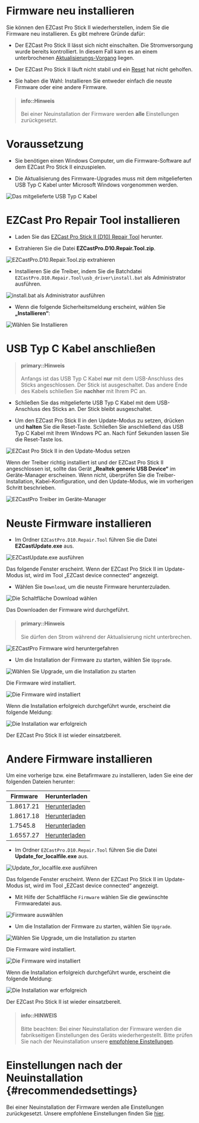 # Firmware neu installieren

Sie können den EZCast Pro Stick II wiederherstellen, indem Sie die Firmware neu installieren. Es gibt mehrere Gründe dafür:

* Der EZCast Pro Stick II lässt sich nicht einschalten. Die Stromversorgung wurde bereits kontrolliert. In diesem Fall kann es an einem unterbrochenen [Aktualisierungs-Vorgang](firmware-upgrade.md) liegen.

* Der EZCast Pro Stick II läuft nicht stabil und ein [Reset](reset.md) hat nicht geholfen.

* Sie haben die Wahl: Installieren Sie entweder einfach die neuste Firmware oder eine andere Firmware.

> #### info::Hinweis
>
> Bei einer Neuinstallation der Firmware werden **alle** Einstellungen zurückgesetzt.

# Voraussetzung

* Sie benötigen einen Windows Computer, um die Firmware-Software auf dem EZCast Pro Stick II einzuspielen.

* Die Aktualisierung des Firmware-Upgrades muss mit dem mitgelieferten USB Typ C Kabel unter Microsoft Windows vorgenommen werden.

![Das mitgelieferte USB Typ C Kabel](/images/USB-TypeC-Cable.jpg)

# EZCast Pro Repair Tool installieren

* Laden Sie das [EZCast Pro Stick II (D10) Repair Tool](http://download.stueber.de/doc/de/ezcastpro/repair_tools/EZCastPro.D10.Repair.Tool.zip) herunter.

* Extrahieren Sie die Datei **EZCastPro.D10.Repair.Tool.zip**.

![EZCastPro.D10.Repair.Tool.zip extrahieren](/images/D10.Repair_Tool_Extract.png) 

* Installieren Sie die Treiber, indem Sie die Batchdatei `EZCastPro.D10.Repair.Tool\usb_driver\install.bat` als Administrator ausführen.

![install.bat als Administrator ausführen](/images/D10.install.bat.png)

* Wenn die folgende Sicherheitsmeldung erscheint, wählen Sie **„Installieren“**:

![Wählen Sie Installieren](/images/EZCastPro_Upgrade_Tool_Driver.Install.jpg)


# USB Typ C Kabel anschließen

> #### primary::Hinweis
>
> Anfangs ist das USB Typ C Kabel **nur** mit dem USB-Anschluss des Sticks angeschlossen. Der Stick ist ausgeschaltet. Das andere Ende des Kabels schließen Sie **nachher** mit Ihrem PC an.

* Schließen Sie das mitgelieferte USB Typ C Kabel mit dem USB-Anschluss des Sticks an. Der Stick bleibt ausgeschaltet.

* Um den EZCast Pro Stick II in den Update-Modus zu setzen, drücken und **halten** Sie die Reset-Taste. Schließen Sie anschließend das USB Typ C Kabel mit Ihrem Windows PC an. Nach fünf Sekunden lassen Sie die Reset-Taste los.

![EZCast Pro Stick II in den Update-Modus setzen](/images/ProII-Press-Reset-Button.jpg)

Wenn der Treiber richtig installiert ist und der EZCast Pro Stick II angeschlossen ist, sollte das Gerät **„Realtek generic USB Device“** im Geräte-Manager erscheinen. Wenn nicht, überprüfen Sie die Treiber-Installation, Kabel-Konfiguration, und den Update-Modus, wie im vorherigen Schritt beschrieben.

![EZCastPro Treiber im Geräte-Manager](/images/EZCastPro_Driver.jpg)

# Neuste Firmware installieren

* Im Ordner `EZCastPro.D10.Repair.Tool` führen Sie die Datei **EZCastUpdate.exe** aus.

![EZCastUpdate.exe ausführen](/images/D10.Repair_Tool_Update.exe.png)

Das folgende Fenster erscheint. Wenn der EZCast Pro Stick II im Update-Modus ist, wird im Tool „EZCast device connected“ angezeigt.

* Wählen Sie `Download`, um die neuste Firmware herunterzuladen.

![Die Schaltfläche Download wählen](/images/EZCastUpdate.DeviceConnected.jpg)

Das Downloaden der Firmware wird durchgeführt.

> #### primary::Hinweis
>
> Sie dürfen den Strom während der Aktualisierung nicht unterbrechen.

![EZCastPro Firmware wird heruntergefahren](/images/EZCastUpdate.Firmware.Downloading.jpg)

* Um die Installation der Firmware zu starten, wählen Sie `Upgrade`.

![Wählen Sie Upgrade, um die Installation zu starten](/images/EZCastUpdate.Upgrade.jpg)

Die Firmware wird installiert.

![Die Firmware wird installiert](/images/EZCastUpdate.Firmware.Updating.jpg)

Wenn die Installation erfolgreich durchgeführt wurde, erscheint die folgende Meldung:

![Die Installation war erfolgreich](/images/EZCastUpdate_Upgrade.Success.jpg)

Der EZCast Pro Stick II ist wieder einsatzbereit.

# Andere Firmware installieren

Um eine vorherige bzw. eine Betafirmware zu installieren, laden Sie eine der folgenden Dateien herunter:

Firmware                       | Herunterladen
------------------------- | ------------
1.8617.21 | [Herunterladen](https://download.stueber.de/doc/de/ezcastpro/firmwares/D10/D10_1.8617.21.gz)
1.8617.18 | [Herunterladen](https://download.stueber.de/doc/de/ezcastpro/firmwares/D10/D10_1.8617.18.gz)
1.7545.8 | [Herunterladen](https://download.stueber.de/doc/de/ezcastpro/firmwares/D10/D10_1.7545.8.gz)
1.6557.27 | [Herunterladen](https://download.stueber.de/doc/de/ezcastpro/firmwares/D10/D10_1.6557.27.gz)


* Im Ordner `EZCastPro.D10.Repair.Tool` führen Sie die Datei **Update_for_localfile.exe** aus.

![Update_for_localfile.exe ausführen](/images/D10.localfile.exe.png)

Das folgende Fenster erscheint. Wenn der EZCast Pro Stick II im Update-Modus ist, wird im Tool „EZCast device connected“ angezeigt.

* Mit Hilfe der Schaltfläche `Firmware` wählen Sie die gewünschte Firmwaredatei aus.

![Firmware auswählen](/images/EZCastUpdate.SelectFirmware.jpg)

* Um die Installation der Firmware zu starten, wählen Sie `Upgrade`.

![Wählen Sie Upgrade, um die Installation zu starten](/images/EZCastUpdate.Upgrade.jpg)

Die Firmware wird installiert.

![Die Firmware wird installiert](/images/EZCastUpdate.Firmware.localfile.Updating.jpg)

Wenn die Installation erfolgreich durchgeführt wurde, erscheint die folgende Meldung:

![Die Installation war erfolgreich](/images/EZCastUpdate_localfile.Upgrade.Success.jpg)

Der EZCast Pro Stick II ist wieder einsatzbereit.

> #### info::HINWEIS
>
> Bitte beachten: Bei einer Neuinstallation der Firmware werden die fabrikseitigen Einstellungen des Geräts wiederhergestellt. Bitte prüfen Sie nach der Neuinstallation unsere [empfohlene Einstellungen](reset.md#recommendedsettings).


# Einstellungen nach der Neuinstallation {#recommendedsettings}

Bei einer Neuinstallation der Firmware werden alle Einstellungen zurückgesetzt. Unsere empfohlene Einstellungen finden Sie [hier](reset.md#recommendedsettings).

